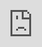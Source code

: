 ```yaml
---
title: "Is Ol Roy Bad for Dogs?"
description: ""
date: 2022-10-25
categories: 
tags: 
thumbnail: https://tse1.mm.bing.net/th?q=Is%20Ol%20Roy%20Bad%20For%20Dogs%3F&w=800&h=500&c=1&rs=1
author: "Osgood"
showToc: true
TocOpen: true
draft: false
hidemeta: false
comments: false
disableHLJS: true # to disable highlightjs
disableShare: false
disableHLJS: false
hideSummary: false
searchHidden: true
ShowReadingTime: true
ShowBreadCrumbs: true
ShowPostNavLinks: true
ShowWordCount: true
ShowRssButtonInSectionTermList: true
UseHugoToc: false
ShowShareButtons: true
---
```


<center>
	<img src="https://tse1.mm.bing.net/th?q=Is%20Ol%20Roy%20Bad%20For%20Dogs%3F&w=800&h=500&c=1&rs=1" alt="Is Ol Roy Bad For Dogs?" width="800" height="500" style="display: block; width: 100%; height: auto">
</center>

Be sure to add 20 frequently asked questions (FAQs) to the article.



<p>For many pet owners, their beloved canine companions are like family members. That’s why it’s important to make sure they’re getting the best nutrition available. Unfortunately, not all pet food brands are created equal. Ol Roy has been a popular brand of dog food for many years, but is it really good for your pet? Read on to learn more about the ingredients in Ol Roy and whether or not it can be a healthy choice for your pup.</p>

<h2>What is Ol Roy?</h2>

<p>Ol Roy is a brand of dog food manufactured by Mars Petcare. It is one of the largest pet food companies in the world and produces a wide variety of products for cats and dogs. Ol Roy is a budget-priced brand of dog food, meaning it is generally less expensive than other brands. The ingredients in Ol Roy have drawn criticism from many pet owners, as well as some experts, for being of low quality. </p>

<h2>What are the Ingredients in Ol Roy?</h2>

<p>The main ingredients in Ol Roy are corn, wheat, and soy, which are all relatively low-priced ingredients. There is also a number of other ingredients including animal fat, wheat middlings, sorbitol, and salt. The food also contains artificial colors, flavors, and preservatives. Many of these ingredients are not considered to be of particularly high quality, and some experts believe they can be harmful to dogs. </p>

<h2>Is Ol Roy Good for Dogs?</h2>

<p>The quality of the ingredients in Ol Roy is questionable at best, and it is not considered to be a good food choice for most dogs. While it is possible to feed Ol Roy and not have any major health issues, it is generally not recommended. If you are looking for a healthy and nutritious food for your pet, there are much better options available.</p>

<h2>What are Better Alternatives to Ol Roy?</h2>

<p>If you are looking for an alternative to Ol Roy, there are many better choices available. Look for foods that are made with high-quality ingredients such as real meat, fruits, and vegetables. Some good options include Blue Buffalo, Nature’s Variety, and Orijen. These brands are more expensive than Ol Roy, but they are made with much better ingredients and are much healthier for your pet.</p>

<h2>Frequently Asked Questions</h2>

<h3>What is Ol Roy?</h3>

<p>Ol Roy is a brand of dog food manufactured by Mars Petcare. It is a budget-priced brand of dog food, meaning it is generally less expensive than other brands.</p>

<h3>What are the Ingredients in Ol Roy?</h3>

<p>The main ingredients in Ol Roy are corn, wheat, and soy, which are all relatively low-priced ingredients. There is also a number of other ingredients including animal fat, wheat middlings, sorbitol, and salt. The food also contains artificial colors, flavors, and preservatives.</p>

<h3>Is Ol Roy Good for Dogs?</h3>

<p>The quality of the ingredients in Ol Roy is questionable at best, and it is not considered to be a good food choice for most dogs. While it is possible to feed Ol Roy and not have any major health issues, it is generally not recommended.</p>

<h3>What are Better Alternatives to Ol Roy?</h3>

<p>If you are looking for an alternative to Ol Roy, there are many better choices available. Look for foods that are made with high-quality ingredients such as real meat, fruits, and vegetables. Some good options include Blue Buffalo, Nature’s Variety, and Orijen.</p>

<h3>Is Ol Roy Safe for Dogs?</h3>

<p>Some of the ingredients in Ol Roy have been known to cause health issues in dogs, so it is not recommended for most pets. If you are looking for a healthy and nutritious food for your pet, there are much better options available.</p>

<h3>Does Ol Roy Contain Fillers?</h3>

<p>Yes, Ol Roy contains a number of fillers including corn, wheat, and soy. These are all relatively low-priced ingredients that are not considered to be of particularly high quality.</p>

<h3>Does Ol Roy Contain Artificial Colors and Flavors?</h3>

<p>Yes, Ol Roy contains a number of artificial colors, flavors, and preservatives. Many of these ingredients are not considered to be of particularly high quality, and some experts believe they can be harmful to dogs.</p>

<h3>Does Ol Roy Contain Healthy Ingredients?</h3>

<p>No, Ol Roy does not contain many healthy ingredients. It is made with corn, wheat, and soy, which are all relatively low-priced ingredients. There is also a number of other ingredients including animal fat, wheat middlings, sorbitol, and salt.</p>

<h3>Is Ol Roy Good for Puppies?</h3>

<p>No, Ol Roy is not considered to be a good food choice for puppies. The low quality ingredients can be harmful to their developing bodies, so it is best to avoid it if you can.</p>

<h3>Does Ol Roy Contain Nutrients?</h3>

<p>Ol Roy does contain some nutrients, but they are not of particularly high quality. It is not considered to be a good source of nutrition for your pet, so it is best to avoid it if possible.</p>

<h3>Is Ol Roy Good for Senior Dogs?</h3>

<p>No, Ol Roy is not a good food choice for senior dogs. The low quality ingredients can be difficult for their digestive systems to process, and they can also be harmful to their overall health.</p>

<h3>What is the Difference Between Ol Roy and Other Dog Foods?</h3>

<p>The main difference between Ol Roy and other dog foods is the quality of the ingredients. Ol Roy is made with a number of low-priced, low-quality ingredients, while other brands use high-quality ingredients that are better for your pet’s health.</p>

<h3>Can Ol Roy Cause Allergies in Dogs?</h3>

<p>Yes, some of the ingredients in Ol Roy have been known to cause allergies in dogs. If your pet is showing signs of an allergic reaction, it is best to switch to a different brand of food as soon as possible.</p>

<h3>Is Ol Roy Good for Dogs with Sensitive Stomachs?</h3>

<p>No, Ol Roy is not a good choice for dogs with sensitive stomachs. The low quality ingredients can be difficult for their digestive systems to process, so it is best to avoid it if possible.</p>

<h3>Does Ol Roy Contain By-Products?</h3>

<p>Yes, Ol Roy contains a number of by-products including animal fat, wheat middlings, sorbitol, and salt. These by-products are not considered to be of particularly high quality, and some experts believe they can be harmful to dogs.</p>

<h3>Does Ol Roy Contain Corn?</h3>

<p>Yes, Ol Roy contains corn as one of its main ingredients. This is a relatively low-priced ingredient that is not considered to be of particularly high quality.</p>

<h3>Does Ol Roy Contain Soy?</h3>

<p>Yes, Ol Roy contains soy as one of its main ingredients. This is a relatively low-priced ingredient that is not considered to be of particularly high quality.</p>

<h3>Does Ol Roy Contain Wheat?</h3>

<p>Yes, Ol Roy contains wheat as one of its main ingredients. This is a relatively low-priced ingredient that is not considered to be of particularly high quality.</p>

<h3>Does Ol Roy Contain Meat?</h3>

<p>No, Ol Roy does not contain any real meat. It is made with a number of low-priced, low-quality ingredients such as corn, wheat, and soy.</p>

<h3>Does Ol Roy Contain Animal Fat?</h3>

<p>Yes, Ol Roy contains animal fat as one of its ingredients. This is a relatively low-priced ingredient that is not considered to be of particularly high quality.</p>

<h3>Does Ol Roy Contain Added Vitamins and Minerals?</h3>

<p>Yes, Ol Roy does contain added vitamins and minerals. However, these are not always of high quality, so it is best to avoid this food if possible.</p>

<h3>Can Dogs Become Overweight from Eating Ol Roy?</h3>

<p>Yes, dogs can become overweight from eating Ol Roy. The low quality ingredients can be difficult for their digestive systems to process, leading to weight gain.</

<div style="position: relative; padding-bottom: 56.25%; overflow: hidden"><iframe src="https://www.youtube.com/embed/t6pYZG9dcxo" frameborder="0" allow="accelerometer; autoplay; clipboard-write; encrypted-media; gyroscope; picture-in-picture; web-share" allowfullscreen style="position: absolute; top: 0; left: 0; width: 100%; height: 100%;"></iframe>
</div>